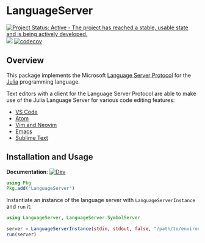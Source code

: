 # LanguageServer

[![Project Status: Active - The project has reached a stable, usable state and is being actively developed.](http://www.repostatus.org/badges/latest/active.svg)](http://www.repostatus.org/#active)
![](https://github.com/julia-vscode/LanguageServer.jl/workflows/Run%20CI%20on%20master/badge.svg)
[![codecov](https://codecov.io/gh/julia-vscode/LanguageServer.jl/branch/master/graph/badge.svg)](https://codecov.io/gh/julia-vscode/LanguageServer.jl)

## Overview

This package implements the Microsoft [Language Server Protocol](https://github.com/Microsoft/language-server-protocol)
for the [Julia](http://julialang.org/) programming language.

Text editors with a client for the Language Server Protocol are able to
make use of the Julia Language Server for various code editing features:

- [VS Code](https://marketplace.visualstudio.com/items?itemName=julialang.language-julia)
- [Atom](https://github.com/pfitzseb/atom-julia-lsp-client)
- [Vim and Neovim](../../wiki/Vim-and-Neovim)
- [Emacs](../../wiki/Emacs)
- [Sublime Text](https://github.com/tomv564/LSP)

## Installation and Usage
**Documentation**: [![Dev](https://img.shields.io/badge/docs-dev-blue.svg)](https://www.julia-vscode.org/LanguageServer.jl/dev)

```julia
using Pkg
Pkg.add("LanguageServer")
```

Instantiate an instance of the language server with
`LanguageServerInstance` and `run` it:

```julia
using LanguageServer, LanguageServer.SymbolServer

server = LanguageServerInstance(stdin, stdout, false, "/path/to/environment")
run(server)
```
